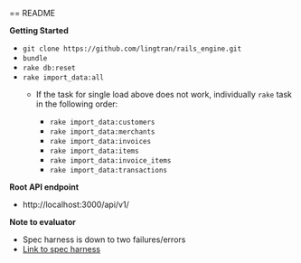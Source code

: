== README

**Getting Started**
  * ``git clone https://github.com/lingtran/rails_engine.git``
  * ``bundle``
  * ``rake db:reset``
  * ``rake import_data:all``
    * If the task for single load above does not work, individually ``rake`` task in the following order:

      * ``rake import_data:customers``
      * ``rake import_data:merchants``
      * ``rake import_data:invoices``
      * ``rake import_data:items``
      * ``rake import_data:invoice_items``
      * ``rake import_data:transactions``


**Root API endpoint**
  * http://localhost:3000/api/v1/


**Note to evaluator**
  * Spec harness is down to two failures/errors
  * [Link to spec harness](https://github.com/turingschool/rales_engine_spec_harness)
